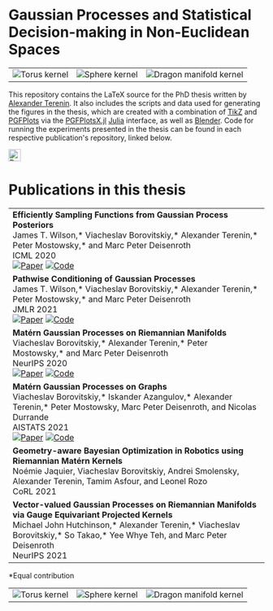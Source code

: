 # Gaussian Processes and Statistical Decision-making in Non-Euclidean Spaces

<table>
<tr>
<td>
<img alt="Torus kernel" src="https://raw.githubusercontent.com/aterenin/phdthesis/main/figures/png/t2_ker.png">
</td>
<td>
<img alt="Sphere kernel" src="https://raw.githubusercontent.com/aterenin/phdthesis/main/figures/png/s2_ker.png">
</td>
<td>
<img alt="Dragon manifold kernel" src="https://raw.githubusercontent.com/aterenin/phdthesis/main/figures/png/dr_ker.png">
</td>
</tr>
</table>

This repository contains the LaTeX source for the PhD thesis written by [Alexander Terenin](https://avt.im/). 
It also includes the scripts and data used for generating the figures in the thesis, which are created with a combination of [TikZ](https://ctan.org/pkg/pgf) and [PGFPlots](http://pgfplots.sourceforge.net) via the [PGFPlotsX.jl](https://kristofferc.github.io/PGFPlotsX.jl/stable/) [Julia](https://julialang.org) interface, as well as [Blender](https://www.blender.org).
Code for running the experiments presented in the thesis can be found in each respective publication's repository, linked below.

<a href="https://github.com/aterenin/phdthesis/releases/download/submission/aterenin-phdthesis.pdf"><img alt="Download PDF" height="24" src="https://img.shields.io/github/downloads/aterenin/phdthesis/total?label=Download%20PDF"></a>

# Publications in this thesis

<table>
<tr>
<td>
<strong>Efficiently Sampling Functions from Gaussian Process Posteriors</strong><br>
James T. Wilson,* Viacheslav Borovitskiy,* Alexander Terenin,* Peter Mostowsky,* and Marc Peter Deisenroth<br>
ICML 2020<br>
<a href="https://arxiv.org/abs/2002.09309"><img alt="Paper" src="https://img.shields.io/badge/-Paper-gray"></a>
<a href="https://github.com/j-wilson/GPflowSampling"><img alt="Code" src="https://img.shields.io/badge/-Code-gray" ></a>
</td>
</tr>
<tr>
<td>
<strong>Pathwise Conditioning of Gaussian Processes</strong><br>
James T. Wilson,* Viacheslav Borovitskiy,* Alexander Terenin,* Peter Mostowsky,* and Marc Peter Deisenroth<br>
JMLR 2021<br>
<a href="https://arxiv.org/abs/2011.04026"><img alt="Paper" src="https://img.shields.io/badge/-Paper-gray"></a>
<a href="https://github.com/j-wilson/GPflowSampling"><img alt="Code" src="https://img.shields.io/badge/-Code-gray" ></a>
</td>
</tr>
<tr>
<td>
<strong>Matérn Gaussian Processes on Riemannian Manifolds</strong><br>
Viacheslav Borovitskiy,* Alexander Terenin,* Peter Mostowsky,* and Marc Peter Deisenroth<br>
NeurIPS 2020<br>
<a href="https://arxiv.org/abs/2006.10160"><img alt="Paper" src="https://img.shields.io/badge/-Paper-gray"></a>
<a href="https://github.com/spbu-math-cs/Riemannian-Gaussian-Processes"><img alt="Code" src="https://img.shields.io/badge/-Code-gray" ></a>
</td>
</tr>
<tr>
<td>
<strong>Matérn Gaussian Processes on Graphs</strong><br>
Viacheslav Borovitskiy,* Iskander Azangulov,* Alexander Terenin,* Peter Mostowsky, Marc Peter Deisenroth, and Nicolas Durrande<br>
AISTATS 2021<br>
<a href="https://arxiv.org/abs/2010.15538"><img alt="Paper" src="https://img.shields.io/badge/-Paper-gray"></a>
<a href="https://github.com/spbu-math-cs/Graph-Gaussian-Processes"><img alt="Code" src="https://img.shields.io/badge/-Code-gray" ></a>
</td>
</tr>
<tr>
<td>
<strong>Geometry-aware Bayesian Optimization in Robotics using Riemannian Matérn Kernels</strong><br>
Noémie Jaquier, Viacheslav Borovitskiy, Andrei Smolensky, Alexander Terenin, Tamim Asfour, and Leonel Rozo<br>
CoRL 2021<br>
</td>
</tr>
<tr>
<td>
<strong>Vector-valued Gaussian Processes on Riemannian Manifolds via Gauge Equivariant Projected Kernels</strong><br>
Michael John Hutchinson,* Alexander Terenin,* Viacheslav Borovitskiy,* So Takao,* Yee Whye Teh, and Marc Peter Deisenroth<br>
NeurIPS 2021<br>
</td>
</tr>
</table>

*Equal contribution


<table>
<tr>
<td>
<img alt="Torus kernel" src="https://raw.githubusercontent.com/aterenin/phdthesis/main/figures/png/mvn_pos.png">
</td>
<td>
<img alt="Sphere kernel" src="https://raw.githubusercontent.com/aterenin/phdthesis/main/figures/png/mvn_neg.png">
</td>
<td>
<img alt="Dragon manifold kernel" src="https://raw.githubusercontent.com/aterenin/phdthesis/main/figures/png/bayes.png">
</td>
</tr>
</table>
